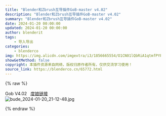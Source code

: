 ```yaml
---
title: "Blender和Zbrush互导插件GoB-master v4.02"
description: "Blender和Zbrush互导插件GoB-master v4.02"
summary: "Blender和Zbrush互导插件GoB-master v4.02"
date: 2024-01-20 00:00:00
updated: 2024-01-20 00:00:00
author: blenderit
tags: 
    - 导入导出
categories:
    - blenderco
img: https://img.alicdn.com/imgextra/i3/1856665554/O1CN01lQbRiA1qtmfPYPonR_!!1856665554.jpg
showGetMethod: false
copyright: 本插件资源来自网络，版权归原作者所有，仅供交流学习使用！
source_link: https://blenderco.cn/65772.html
---
```


{% raw %}
<p>Gob V4.02   <a href="https://pan.baidu.com/s/1tudnavphUMs5X78kBHBlrw?pwd=4789">度娘链接</a><br>
<img src="https://img.alicdn.com/imgextra/i3/1856665554/O1CN01lQbRiA1qtmfPYPonR_!!1856665554.jpg" alt="bude_2024-01-20_21-12-48.jpg"></p>
<div style="display: none">blenderco</div>
{% endraw %}